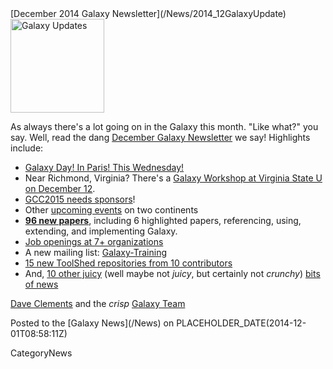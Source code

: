 <div class='newsItemHeader'>[December 2014 Galaxy Newsletter](/News/2014_12GalaxyUpdate)</div>

<div class='right'>
<a href='/GalaxyUpdates/2014_12'><img src='/Images/Logos/GalaxyUpdate200.png' alt='Galaxy Updates' width=150 /></a>
</div>

As always there's a lot going on in the Galaxy this month.  "Like what?" you say.  Well, read the dang [December Galaxy Newsletter](/GalaxyUpdates/2014_12) we say! Highlights include:

* [Galaxy Day! In Paris! This Wednesday!](/GalaxyUpdates/2014_12#galaxy-day-3-december-paris)
* Near Richmond, Virginia?  There's a [Galaxy Workshop at Virginia State U on December 12](/GalaxyUpdates/2014_12#intro-to-galaxy-workshop-dec-12-virginia-state-u).
* [GCC2015 needs sponsors](/GalaxyUpdates/2014_12#gcc2015-6-8-july-norwich-uk)!
* Other [upcoming events](/GalaxyUpdates/2014_12#other-events) on two continents
* **[96 new papers](/GalaxyUpdates/2014_12#new-papers)**, including 6 highlighted papers, referencing, using, extending, and implementing Galaxy.
* [Job openings at 7+ organizations](/GalaxyUpdates/2014_12#whos-hiring)
* A new mailing list: [Galaxy-Training](/GalaxyUpdates/2014_12#new-galaxy-training-mailing-list)
* [15 new ToolShed repositories from 10 contributors](/GalaxyUpdates/2014_12#toolshed-contributions)
* And, [10 other juicy](/GalaxyUpdates/2014_12#other-news) (well maybe not *juicy*, but certainly not *crunchy*) [bits of news](/GalaxyUpdates/2014_12#other-news)

[Dave Clements](/DaveClements) and the *crisp* [Galaxy Team](/GalaxyTeam)

<div class='newsItemFooter'>Posted to the [Galaxy News](/News) on PLACEHOLDER_DATE(2014-12-01T08:58:11Z) </div>

CategoryNews
